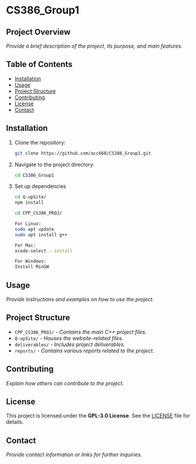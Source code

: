 # CS386_Group1

## Project Overview

*Provide a brief description of the project, its purpose, and main features.*

## Table of Contents

- [Installation](#installation)
- [Usage](#usage)
- [Project Structure](#project-structure)
- [Contributing](#contributing)
- [License](#license)
- [Contact](#contact)

## Installation

1. Clone the repository:
   ```bash
   git clone https://github.com/acc668/CS386_Group1.git
   ```
2. Navigate to the project directory:
   ```bash
   cd CS386_Group1
   ```
3. Set up dependencies
   ```bash
   cd Q-upSite/
   npm install
   
   cd CPP_CS386_PROJ/
   ```
   ```bash
   For Linux:
   sudo apt update
   sudo apt install g++
   ```
   ```bash
   For Mac:
   xcode-select --install
   ```
   ```bash
   For Windows:
   Install MinGW
   ```

## Usage

*Provide instructions and examples on how to use the project.*

## Project Structure

- `CPP_CS386_PROJ/` - *Contains the main C++ project files.*
- `Q-upSite/` - *Houses the website-related files.*
- `deliverables/` - *Includes project deliverables.*
- `reports/` - *Contains various reports related to the project.*

## Contributing

*Explain how others can contribute to the project.*

## License

This project is licensed under the **GPL-3.0 License**. See the [LICENSE](LICENSE) file for details.

## Contact

*Provide contact information or links for further inquiries.*
